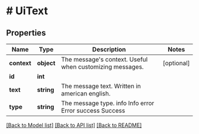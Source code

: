 # # UiText

## Properties

Name | Type | Description | Notes
------------ | ------------- | ------------- | -------------
**context** | **object** | The message&#39;s context. Useful when customizing messages. | [optional]
**id** | **int** |  |
**text** | **string** | The message text. Written in american english. |
**type** | **string** | The message type. info Info error Error success Success |

[[Back to Model list]](../../README.md#models) [[Back to API list]](../../README.md#endpoints) [[Back to README]](../../README.md)
